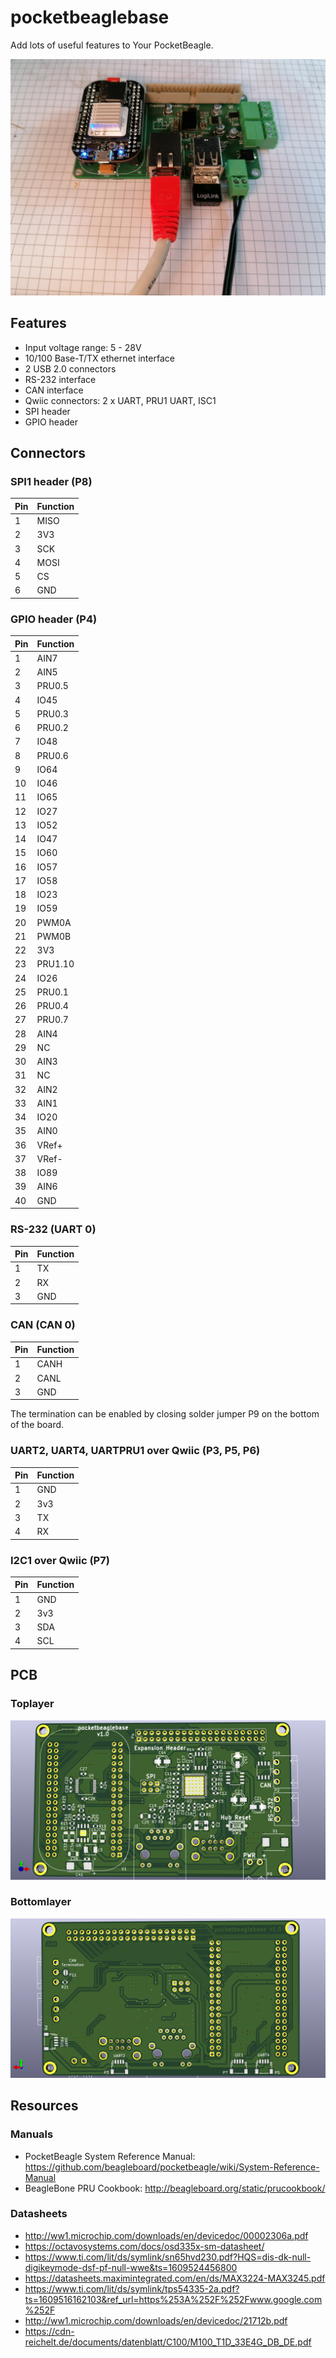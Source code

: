 # pocketbeaglebase

Add lots of useful features to Your PocketBeagle.

![pocketbeaglebase in use](/docs/images/setup.jpg)

## Features

* Input voltage range: 5 - 28V
* 10/100 Base-T/TX ethernet interface
* 2 USB 2.0 connectors
* RS-232 interface
* CAN interface
* Qwiic connectors: 2 x UART, PRU1 UART, ISC1
* SPI header
* GPIO header

## Connectors

### SPI1 header (P8)

| Pin | Function |
|-----|----------|
| 1 | MISO |
| 2 | 3V3 |
| 3 | SCK |
| 4 | MOSI |
| 5 | CS |
| 6 | GND |


### GPIO header (P4)

| Pin | Function |
|-----|----------|
| 1 | AIN7 |
| 2 | AIN5 |
| 3 | PRU0.5 |
| 4 | IO45 |
| 5 | PRU0.3 |
| 6 | PRU0.2 |
| 7 | IO48 |
| 8 | PRU0.6 |
| 9 | IO64 |
| 10 | IO46 |
| 11 | IO65 |
| 12 | IO27 |
| 13 | IO52 |
| 14 | IO47 |
| 15 | IO60 |
| 16 | IO57 |
| 17 | IO58 |
| 18 | IO23 |
| 19 | IO59 |
| 20 | PWM0A |
| 21 | PWM0B |
| 22 | 3V3 |
| 23 | PRU1.10 |
| 24 | IO26 |
| 25 | PRU0.1 |
| 26 | PRU0.4 |
| 27 | PRU0.7 |
| 28 | AIN4 |
| 29 | NC |
| 30 | AIN3 |
| 31 | NC |
| 32 | AIN2 |
| 33 | AIN1 |
| 34 | IO20 |
| 35 | AIN0 | 
| 36 | VRef+ |
| 37 | VRef- |
| 38 | IO89 |
| 39 | AIN6 |
| 40 | GND |

### RS-232 (UART 0)

| Pin | Function |
|-----|----------|
| 1 | TX |
| 2 | RX |
| 3 | GND |

### CAN (CAN 0)

| Pin | Function |
|-----|----------|
| 1 | CANH |
| 2 | CANL |
| 3 | GND |

The termination can be enabled by closing solder jumper P9 on the bottom of the board.

### UART2, UART4, UARTPRU1 over Qwiic (P3, P5, P6)

| Pin | Function |
|-----|----------|
| 1 | GND |
| 2 | 3v3 |
| 3 | TX |
| 4 | RX |

### I2C1 over Qwiic (P7)

| Pin | Function |
|-----|----------|
| 1 | GND |
| 2 | 3v3 |
| 3 | SDA |
| 4 | SCL |

## PCB

### Toplayer

![toplayer](/docs/images/toplayer.png)

### Bottomlayer

![bottomlayer](/docs/images/bottomlayer.png)

## Resources

### Manuals

* PocketBeagle System Reference Manual: https://github.com/beagleboard/pocketbeagle/wiki/System-Reference-Manual
* BeagleBone PRU Cookbook: http://beagleboard.org/static/prucookbook/

### Datasheets

* http://ww1.microchip.com/downloads/en/devicedoc/00002306a.pdf
* https://octavosystems.com/docs/osd335x-sm-datasheet/
* https://www.ti.com/lit/ds/symlink/sn65hvd230.pdf?HQS=dis-dk-null-digikeymode-dsf-pf-null-wwe&ts=1609524456800
* https://datasheets.maximintegrated.com/en/ds/MAX3224-MAX3245.pdf
* https://www.ti.com/lit/ds/symlink/tps54335-2a.pdf?ts=1609516162103&ref_url=https%253A%252F%252Fwww.google.com%252F
* http://ww1.microchip.com/downloads/en/devicedoc/21712b.pdf
* https://cdn-reichelt.de/documents/datenblatt/C100/M100_T1D_33E4G_DB_DE.pdf


